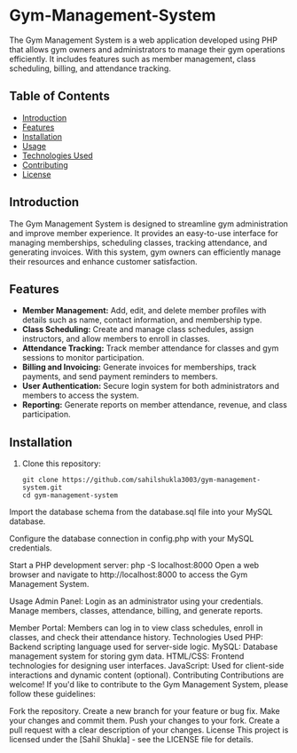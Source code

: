 # Gym-Management-System

The Gym Management System is a web application developed using PHP that allows gym owners and administrators to manage their gym operations efficiently. It includes features such as member management, class scheduling, billing, and attendance tracking.

## Table of Contents

- [Introduction](#introduction)
- [Features](#features)
- [Installation](#installation)
- [Usage](#usage)
- [Technologies Used](#technologies-used)
- [Contributing](#contributing)
- [License](#license)

## Introduction

The Gym Management System is designed to streamline gym administration and improve member experience. It provides an easy-to-use interface for managing memberships, scheduling classes, tracking attendance, and generating invoices. With this system, gym owners can efficiently manage their resources and enhance customer satisfaction.

## Features

- **Member Management:** Add, edit, and delete member profiles with details such as name, contact information, and membership type.
- **Class Scheduling:** Create and manage class schedules, assign instructors, and allow members to enroll in classes.
- **Attendance Tracking:** Track member attendance for classes and gym sessions to monitor participation.
- **Billing and Invoicing:** Generate invoices for memberships, track payments, and send payment reminders to members.
- **User Authentication:** Secure login system for both administrators and members to access the system.
- **Reporting:** Generate reports on member attendance, revenue, and class participation.

## Installation

1. Clone this repository:

   ```shell
   git clone https://github.com/sahilshukla3003/gym-management-system.git
   cd gym-management-system
Import the database schema from the database.sql file into your MySQL database.

Configure the database connection in config.php with your MySQL credentials.

Start a PHP development server:
php -S localhost:8000
Open a web browser and navigate to http://localhost:8000 to access the Gym Management System.

Usage
Admin Panel:
Login as an administrator using your credentials.
Manage members, classes, attendance, billing, and generate reports.

Member Portal:
Members can log in to view class schedules, enroll in classes, and check their attendance history.
Technologies Used
PHP: Backend scripting language used for server-side logic.
MySQL: Database management system for storing gym data.
HTML/CSS: Frontend technologies for designing user interfaces.
JavaScript: Used for client-side interactions and dynamic content (optional).
Contributing
Contributions are welcome! If you'd like to contribute to the Gym Management System, please follow these guidelines:

Fork the repository.
Create a new branch for your feature or bug fix.
Make your changes and commit them.
Push your changes to your fork.
Create a pull request with a clear description of your changes.
License
This project is licensed under the [Sahil Shukla] - see the LICENSE file for details.

